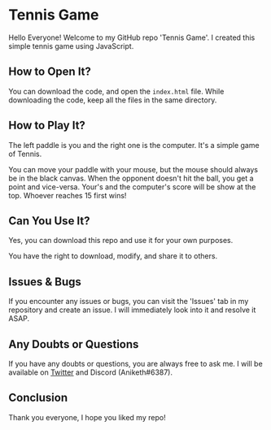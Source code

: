 # Tennis Game

Hello Everyone! Welcome to my GitHub repo 'Tennis Game'. I created this simple tennis game using JavaScript.

## How to Open It?

You can download the code, and open the `index.html` file. While downloading the code, keep all the files in the same directory.

## How to Play It?

The left paddle is you and the right one is the computer. It's a simple game of Tennis.

You can move your paddle with your mouse, but the mouse should always be in the black canvas. When the opponent doesn't hit the ball, you get a point and vice-versa. Your's and the computer's score will be show at the top. Whoever reaches 15 first wins!

## Can You Use It?

Yes, you can download this repo and use it for your own purposes.

You have the right to download, modify, and share it to others.

## Issues & Bugs

If you encounter any issues or bugs, you can visit the 'Issues' tab in my repository and create an issue. I will immediately look into it and resolve it ASAP.

## Any Doubts or Questions

If you have any doubts or questions, you are always free to ask me. I will be available on [Twitter](https://twitter.com/anikethchavare) and Discord (Aniketh#6387).

## Conclusion

Thank you everyone, I hope you liked my repo!
